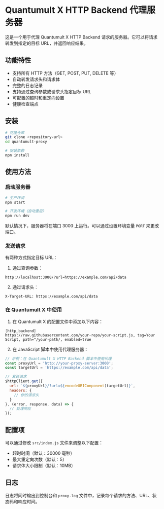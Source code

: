 # Quantumult X HTTP Backend 代理服务器

这是一个用于代理 Quantumult X HTTP Backend 请求的服务器。它可以将请求转发到指定的目标 URL，并返回响应结果。

## 功能特性

- 支持所有 HTTP 方法（GET, POST, PUT, DELETE 等）
- 自动转发请求头和请求体
- 完整的日志记录
- 支持通过查询参数或请求头指定目标 URL
- 可配置的超时和重定向设置
- 健康检查端点

## 安装

```bash
# 克隆仓库
git clone <repository-url>
cd quantumult-proxy

# 安装依赖
npm install
```

## 使用方法

### 启动服务器

```bash
# 生产环境
npm start

# 开发环境（自动重启）
npm run dev
```

默认情况下，服务器将在端口 3000 上运行。可以通过设置环境变量 `PORT` 来更改端口。

### 发送请求

有两种方式指定目标 URL：

1. 通过查询参数：

```
http://localhost:3000/?url=https://example.com/api/data
```

2. 通过请求头：

```
X-Target-URL: https://example.com/api/data
```

### 在 Quantumult X 中使用

1. 在 Quantumult X 的配置文件中添加以下内容：

```
[http_backend]
https://raw.githubusercontent.com/your-repo/your-script.js, tag=Your Script, path=^/your-path/, enabled=true
```

2. 在 JavaScript 脚本中使用代理服务器：

```javascript
// 示例：在 Quantumult X HTTP Backend 脚本中使用代理
const proxyUrl = 'http://your-proxy-server:3000';
const targetUrl = 'https://example.com/api/data';

// 发送请求
$httpClient.get({
  url: `${proxyUrl}/?url=${encodeURIComponent(targetUrl)}`,
  headers: {
    // 你的请求头
  }
}, (error, response, data) => {
  // 处理响应
});
```

## 配置项

可以通过修改 `src/index.js` 文件来调整以下配置：

- 超时时间（默认：30000 毫秒）
- 最大重定向次数（默认：5）
- 请求体大小限制（默认：10MB）

## 日志

日志将同时输出到控制台和 `proxy.log` 文件中，记录每个请求的方法、URL、状态码和响应时间。 